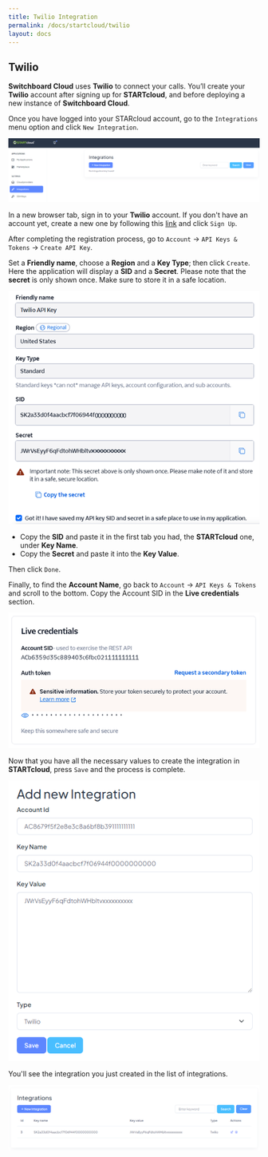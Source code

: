 ```yaml
---
title: Twilio Integration
permalink: /docs/startcloud/twilio
layout: docs
---
```


## Twilio

**Switchboard Cloud** uses **Twilio** to connect your calls. You’ll create your **Twilio** account after signing up for **STARTcloud**, and before deploying a new instance of **Switchboard Cloud**.

Once you have logged into your STARcloud account, go to the `Integrations` menu option and click `New Integration`.


![Screenshot: Integrations](./../../images/docs/twilio/integration.png)


In a new browser tab, sign in to your **Twilio** account. If you don't have an account yet, create a new one by following this [link](https://login.twilio.com/u/signup) and click `Sign Up`.

After completing the registration process, go to `Account` -> `API Keys & Tokens` -> `Create API Key`.

Set a **Friendly name**, choose a **Region** and a **Key Type**; then click `Create`. Here the application will display a **SID** and a **Secret**. Please note that the **secret** is only shown once. Make sure to store it in a safe location.


<p align="center">
  <img src="./../../images/docs/twilio/twilio_secret.png" />
</p>


- Copy the **SID** and paste it in the first tab you had, the **STARTcloud** one, under **Key Name**.
- Copy the **Secret** and paste it into the **Key Value**.

Then click `Done`.

Finally, to find the **Account Name**, go back to `Account` -> `API Keys & Tokens` and scroll to the bottom. Copy the Account SID in the **Live credentials** section.


<p align="center">
  <img src="./../../images/docs/twilio/twilio_account_name.png" />
</p>


Now that you have all the necessary values to create the integration in **STARTcloud**, press `Save` and the process is complete.


<p align="center">
  <img src="./../../images/docs/twilio/integration_save.png" />
</p>


You'll see the integration you just created in the list of integrations.


![Screenshot: Integration List](./../../images/docs/twilio/integration_list.png)
